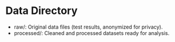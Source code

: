 # Data Directory

- raw/: Original data files (test results, anonymized for privacy).
- processed/: Cleaned and processed datasets ready for analysis.
